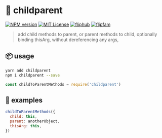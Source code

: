 # 👶 childparent

[![NPM version][childparent-npm-image]][childparent-npm-url]
[![MIT License][license-image]][license-url]
[![fliphub][gitter-badge]][gitter-url]
[![flipfam][flipfam-image]][flipfam-url]

[childparent-npm-image]: https://img.shields.io/npm/v/childparent.svg
[childparent-npm-url]: https://npmjs.org/package/childparent
[license-image]: http://img.shields.io/badge/license-MIT-blue.svg?style=flat
[license-url]: https://spdx.org/licenses/MIT
[gitter-badge]: https://img.shields.io/gitter/room/fliphub/pink.svg
[gitter-url]: https://gitter.im/fliphub/Lobby
[flipfam-image]: https://img.shields.io/badge/%F0%9F%8F%97%20%F0%9F%92%A0-flipfam-9659F7.svg
[flipfam-url]: https://www.npmjs.com/package/flipfam

> add child methods to parent, or parent methods to child, optionally binding thisArg, without dereferencing any args, 

## 📦 usage
```bash
yarn add childparent
npm i childparent --save
```

```js
const childToParentMethods = require('childparent')
```

## 📘 examples

```js
childToParentMethods({
  child: this,
  parent: anotherObject,
  thisArg: this,
})
```
